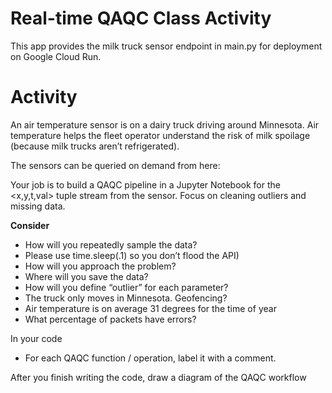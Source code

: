 # Real-time QAQC Class Activity

This app provides the milk truck sensor endpoint in main.py for deployment on Google Cloud Run.

# Activity
An air temperature sensor is on a dairy truck driving around Minnesota. Air temperature helps the fleet operator understand the risk of milk spoilage (because milk trucks aren’t refrigerated).

The sensors can be queried on demand from here: <link>

Your job is to build a QAQC pipeline in a Jupyter Notebook for the <x,y,t,val> tuple stream from the sensor. Focus on cleaning outliers and missing data.

**Consider**
- How will you repeatedly sample the data? 
- Please use time.sleep(.1) so you don’t flood the API)
- How will you approach the problem?
- Where will you save the data?
- How will you define “outlier” for each parameter?
- The truck only moves in Minnesota. Geofencing?
- Air temperature is on average 31 degrees for the time of year
- What percentage of packets have errors?

In your code
- For each QAQC function / operation, label it with a comment. 

After you finish writing the code, draw a diagram of the QAQC workflow 
